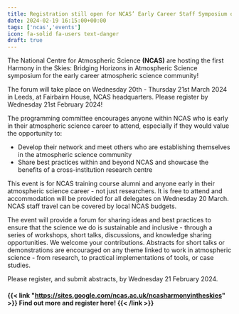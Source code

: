 ```yaml
---
title: Registration still open for NCAS’ Early Career Staff Symposium on 20th-21st March 2024!
date: 2024-02-19 16:15:00+00:00
tags: ['ncas','events']
icon: fa-solid fa-users text-danger
draft: true
---
```


The National Centre for Atmospheric Science **(NCAS)** are hosting the first Harmony in the Skies: Bridging Horizons in Atmospheric Science symposium for the early career atmospheric science community!

The forum will take place on Wednesday 20th - Thursday 21st March 2024 in Leeds, at Fairbairn House, NCAS headquarters.  Please register by Wednesday 21st February 2024!

The programming committee encourages anyone within NCAS who is early in their atmospheric science career to attend, especially if they would value the opportunity to:

- Develop their network and meet others who are establishing themselves in the atmospheric science community
- Share best practices within and beyond NCAS and showcase the benefits of a cross-institution research centre

This event is for NCAS training course alumni and anyone early in their atmospheric science career - not just researchers. It is free to attend and accommodation will be provided for all delegates on Wednesday 20 March.  NCAS staff travel can be covered by local NCAS budgets.

The event will provide a forum for sharing ideas and best practices to ensure that the science we do is sustainable and inclusive - through a series of workshops, short talks, discussions, and knowledge sharing opportunities.
We welcome your contributions. Abstracts for short talks or demonstrations are encouraged on any theme linked to work in atmospheric science - from research, to practical implementations of tools, or case studies.  

Please register, and submit abstracts, by Wednesday 21 February 2024.

#### {{< link "https://sites.google.com/ncas.ac.uk/ncasharmonyintheskies" >}} Find out more and register here! {{< /link >}}
